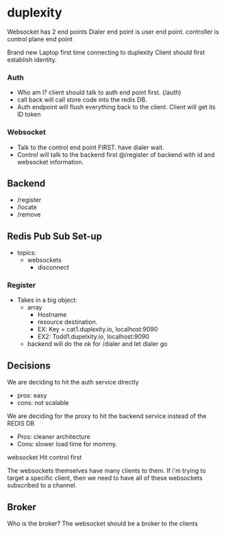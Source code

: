 # duplexity
 
 Websocket has 2 end points
 Dialer end point is user end point. controller is control plane end point

 Brand new Laptop first time connecting to duplexity
 Client should first establish identity. 
 ### Auth 
 - Who am I? client should talk to auth end point first.  (/auth)
 - call back will call store code into the redis DB. 
 - Auth endpoint will flush everything back to the client. Client will get its ID token

### Websocket 
 - Talk to the control end point FIRST. have dialer wait. 
 - Control will talk to the backend first @/register of backend with id and websocket information.

## Backend
- /register
- /locate
- /remove

## Redis Pub Sub Set-up 
- topics: 
    - websockets
        - disconnect 

### Register
 - Takes in a big object:
     - array 
        - Hostname 
        - resource destination. 
        - EX:  Key = cat1.duplexity.io, localhost:9090
        - EX2: Todd1.dupelxity.io, localhost:9090
    - backend will do the ok for /dialer and let dialer go

## Decisions 
We are deciding to hit the auth service directly 
- pros: easy 
- cons: not scalable 

We are deciding for the proxy to hit the backend service instead of the REDIS DB 
- Pros: cleaner architecture 
- Cons: slower load time for mommy. 

websocket Hit control first 

The websockets themselves have many clients to them. 
If i'm trying to target a specific client, then we need to have all of these websockets subscribed to a channel. 


## Broker 

Who is the broker? 
The websocket should be a broker to the clients 